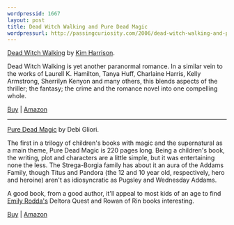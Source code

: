 ```yaml
---
wordpressid: 1667
layout: post
title: Dead Witch Walking and Pure Dead Magic
wordpressurl: http://passingcuriosity.com/2006/dead-witch-walking-and-pure-dead-magic/
---
```

<a class="title" href="http://kimharrison.net/Dead%20Witch%20Walking.htm">Dead Witch Walking</a> by <a href="http://www.kimharrison.net/">Kim Harrison</a>.

Dead Witch Walking is yet another paranormal romance. In a similar vein to the works of Laurell K. Hamilton, Tanya Huff, Charlaine Harris, Kelly Armstrong, Sherrilyn Kenyon and many others, this blends aspects of the thriller; the fantasy; the crime and the romance novel into one compelling whole. 

<a href="http://isbn.nu/0060572965">Buy</a> | <a href="http://www.amazon.com/gp/product/0060572965">Amazon</a><hr/>
<a class="title" href="http://www.bloomsbury.com/BookCatalog/ProductItem.asp?sku=1121827">Pure Dead Magic</a> by Debi Gliori.

The first in a trilogy of children's books with magic and the supernatural as a main theme, <span class="title">Pure Dead Magic</span> is 220 pages long. Being a children's book, the writing, plot and characters are a little simple, but it was entertaining none the less. The Strega-Borgia family has about it an aura of the Addams Family, though Titus and Pandora (the 12 and 10 year old, respectively, hero and heroine) aren't as idiosyncratic as Pugsley and Wednesday Addams.

A good book, from a good author, it'll appeal to most kids of an age to find <a href="http://www.emilyrodda.com/">Emily Rodda's</a> <span class="title">Deltora Quest</span> and <span class="title">Rowan of Rin</span> books interesting.

<a href="http://isbn.nu/0552547573">Buy</a> | <a href="http://www.amazon.com/gp/product/0552547573/">Amazon</a>
